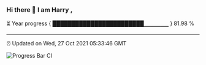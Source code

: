 ### Hi there 👋 I am Harry , 

⏳ Year progress { ████████████████████████▁▁▁▁▁▁ } 81.98 %

---

⏰ Updated on Wed, 27 Oct 2021 05:33:46 GMT

![Progress Bar CI](https://github.com/duykhang68/duykhang68/workflows/Progress%20Bar%20CI/badge.svg)
